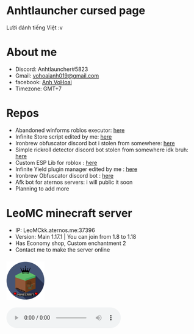 

# Anhtlauncher cursed page

Lười đánh tiếng Việt :v

# About me

- Discord: Anhtlauncher#5823
- Gmail: vohoaianh019@gmail.com
- facebook: [Anh VoHoai](https://www.facebook.com/profile.php?id=100076227913028)
- Timezone: GMT+7

# Repos

-  Abandoned winforms roblos executor: [here](https://github.com/anhtlauncher/awe-roblos-executor)
-  Infinite Store script edited by me: [here](https://github.com/anhtlauncher/Infinite-Store)
-  Ironbrew obfuscator discord bot i stolen from somewhere: [here](https://github.com/anhtlauncher/ironbrew-bot)
-  Simple rickroll detector discord bot stolen from somewhere idk bruh: [here](https://github.com/anhtlauncher/may-phat-hien-rick-lan)
-  Custom ESP Lib for roblox : [here](https://github.com/anhtlauncher/esp-stuffs)
-  Infinite Yield plugin manager edited by me : [here](https://github.com/anhtlauncher/Infinite-Store)
-  Ironbrew Obfuscator discord bot : [here](https://github.com/anhtlauncher/ironbrew-bot)
-  Afk bot for aternos servers: i will public it soon
-  Planning to add more

# LeoMC minecraft server 

- IP: LeoMCkk.aternos.me:37396
- Version: Main 1.17.1 | You can join from 1.8 to 1.18
- Has Economy shop, Custom enchantment 2
- Contact me to make the server online
### <img src="leomc_icon-removebg-preview.png" width="100" height="100">   

<audio src="CODEX Installer Music.mp3" controls autoplay loop>
<p>If you are reading this, it is because your browser does not support the audio element.</p>
</audio>
